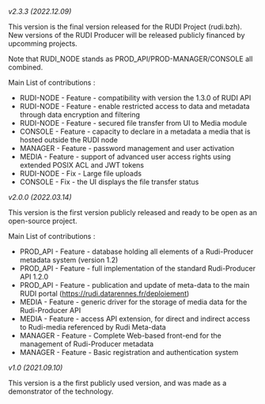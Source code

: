 *v2.3.3 (2022.12.09)*

This version is the final version released for the RUDI Project (rudi.bzh).
New versions of the RUDI Producer will be released publicly financed by upcomming projects.

Note that RUDI_NODE stands as PROD_API/PROD-MANAGER/CONSOLE all combined. 

Main List of contributions :
* RUDI-NODE - Feature - compatibility with version the 1.3.0 of RUDI API
* RUDI-NODE - Feature - enable restricted access to data and metadata through data encryption and filtering
* RUDI-NODE - Feature - secured file transfer from UI to Media module
* CONSOLE - Feature - capacity to declare in a metadata a media that is hosted outside the RUDI node
* MANAGER - Feature - password management and user activation
* MEDIA - Feature - support of advanced user access rights using extended POSIX ACL and JWT tokens
* RUDI-NODE - Fix - Large file uploads
* CONSOLE - Fix - the UI displays the file transfer status

*v2.0.0 (2022.03.14)*

This version is the first version publicly released and ready to be
open as an open-source project.

Main List of contributions :
* PROD_API - Feature - database holding all elements of a Rudi-Producer metadata system (version 1.2)
* PROD_API - Feature - full implementation of the standard Rudi-Producer API 1.2.0
* PROD_API - Feature - publication and update of meta-data to the main RUDI portal (https://rudi.datarennes.fr/deploiement)
* MEDIA - Feature - generic driver for the storage of media data for the Rudi-Producer API
* MEDIA - Feature - access API extension, for direct and indirect access to Rudi-media referenced by Rudi Meta-data
* MANAGER - Feature - Complete Web-based front-end for the management of Rudi-Producer metadata
* MANAGER - Feature - Basic registration and authentication system

*v1.0 (2021.09.10)*

This version is a the first publicly used version, and was made as
a demonstrator of the technology.
